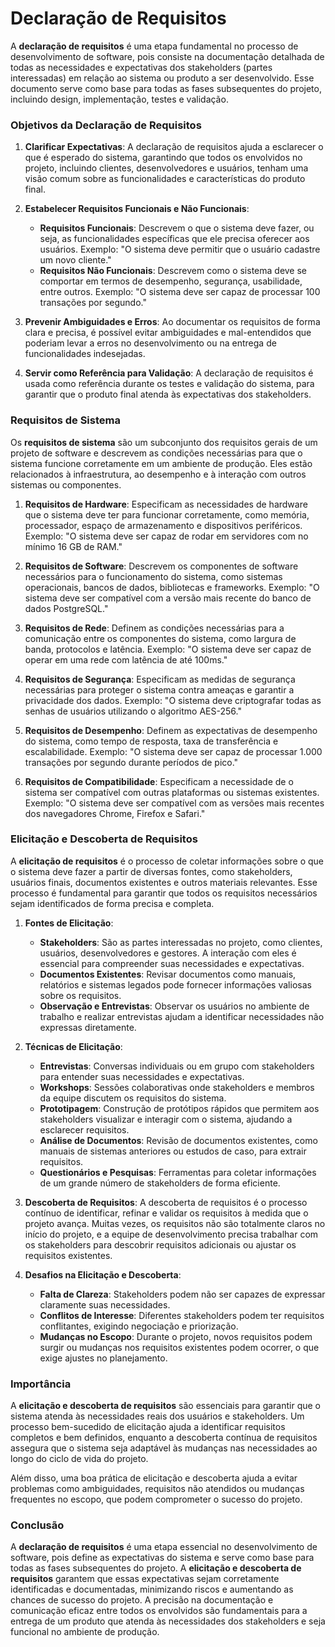 # Declaração de Requisitos

A **declaração de requisitos** é uma etapa fundamental no processo de desenvolvimento de software, pois consiste na documentação detalhada de todas as necessidades e expectativas dos stakeholders (partes interessadas) em relação ao sistema ou produto a ser desenvolvido. Esse documento serve como base para todas as fases subsequentes do projeto, incluindo design, implementação, testes e validação.

### Objetivos da Declaração de Requisitos

1. **Clarificar Expectativas**: A declaração de requisitos ajuda a esclarecer o que é esperado do sistema, garantindo que todos os envolvidos no projeto, incluindo clientes, desenvolvedores e usuários, tenham uma visão comum sobre as funcionalidades e características do produto final.

2. **Estabelecer Requisitos Funcionais e Não Funcionais**:
   - **Requisitos Funcionais**: Descrevem o que o sistema deve fazer, ou seja, as funcionalidades específicas que ele precisa oferecer aos usuários. Exemplo: "O sistema deve permitir que o usuário cadastre um novo cliente."
   - **Requisitos Não Funcionais**: Descrevem como o sistema deve se comportar em termos de desempenho, segurança, usabilidade, entre outros. Exemplo: "O sistema deve ser capaz de processar 100 transações por segundo."

3. **Prevenir Ambiguidades e Erros**: Ao documentar os requisitos de forma clara e precisa, é possível evitar ambiguidades e mal-entendidos que poderiam levar a erros no desenvolvimento ou na entrega de funcionalidades indesejadas.

4. **Servir como Referência para Validação**: A declaração de requisitos é usada como referência durante os testes e validação do sistema, para garantir que o produto final atenda às expectativas dos stakeholders.

### Requisitos de Sistema

Os **requisitos de sistema** são um subconjunto dos requisitos gerais de um projeto de software e descrevem as condições necessárias para que o sistema funcione corretamente em um ambiente de produção. Eles estão relacionados à infraestrutura, ao desempenho e à interação com outros sistemas ou componentes.

1. **Requisitos de Hardware**: Especificam as necessidades de hardware que o sistema deve ter para funcionar corretamente, como memória, processador, espaço de armazenamento e dispositivos periféricos. Exemplo: "O sistema deve ser capaz de rodar em servidores com no mínimo 16 GB de RAM."

2. **Requisitos de Software**: Descrevem os componentes de software necessários para o funcionamento do sistema, como sistemas operacionais, bancos de dados, bibliotecas e frameworks. Exemplo: "O sistema deve ser compatível com a versão mais recente do banco de dados PostgreSQL."

3. **Requisitos de Rede**: Definem as condições necessárias para a comunicação entre os componentes do sistema, como largura de banda, protocolos e latência. Exemplo: "O sistema deve ser capaz de operar em uma rede com latência de até 100ms."

4. **Requisitos de Segurança**: Especificam as medidas de segurança necessárias para proteger o sistema contra ameaças e garantir a privacidade dos dados. Exemplo: "O sistema deve criptografar todas as senhas de usuários utilizando o algoritmo AES-256."

5. **Requisitos de Desempenho**: Definem as expectativas de desempenho do sistema, como tempo de resposta, taxa de transferência e escalabilidade. Exemplo: "O sistema deve ser capaz de processar 1.000 transações por segundo durante períodos de pico."

6. **Requisitos de Compatibilidade**: Especificam a necessidade de o sistema ser compatível com outras plataformas ou sistemas existentes. Exemplo: "O sistema deve ser compatível com as versões mais recentes dos navegadores Chrome, Firefox e Safari."

### Elicitação e Descoberta de Requisitos

A **elicitação de requisitos** é o processo de coletar informações sobre o que o sistema deve fazer a partir de diversas fontes, como stakeholders, usuários finais, documentos existentes e outros materiais relevantes. Esse processo é fundamental para garantir que todos os requisitos necessários sejam identificados de forma precisa e completa.

1. **Fontes de Elicitação**:
   - **Stakeholders**: São as partes interessadas no projeto, como clientes, usuários, desenvolvedores e gestores. A interação com eles é essencial para compreender suas necessidades e expectativas.
   - **Documentos Existentes**: Revisar documentos como manuais, relatórios e sistemas legados pode fornecer informações valiosas sobre os requisitos.
   - **Observação e Entrevistas**: Observar os usuários no ambiente de trabalho e realizar entrevistas ajudam a identificar necessidades não expressas diretamente.

2. **Técnicas de Elicitação**:
   - **Entrevistas**: Conversas individuais ou em grupo com stakeholders para entender suas necessidades e expectativas.
   - **Workshops**: Sessões colaborativas onde stakeholders e membros da equipe discutem os requisitos do sistema.
   - **Prototipagem**: Construção de protótipos rápidos que permitem aos stakeholders visualizar e interagir com o sistema, ajudando a esclarecer requisitos.
   - **Análise de Documentos**: Revisão de documentos existentes, como manuais de sistemas anteriores ou estudos de caso, para extrair requisitos.
   - **Questionários e Pesquisas**: Ferramentas para coletar informações de um grande número de stakeholders de forma eficiente.

3. **Descoberta de Requisitos**: A descoberta de requisitos é o processo contínuo de identificar, refinar e validar os requisitos à medida que o projeto avança. Muitas vezes, os requisitos não são totalmente claros no início do projeto, e a equipe de desenvolvimento precisa trabalhar com os stakeholders para descobrir requisitos adicionais ou ajustar os requisitos existentes.

4. **Desafios na Elicitação e Descoberta**:
   - **Falta de Clareza**: Stakeholders podem não ser capazes de expressar claramente suas necessidades.
   - **Conflitos de Interesse**: Diferentes stakeholders podem ter requisitos conflitantes, exigindo negociação e priorização.
   - **Mudanças no Escopo**: Durante o projeto, novos requisitos podem surgir ou mudanças nos requisitos existentes podem ocorrer, o que exige ajustes no planejamento.

### Importância

A **elicitação e descoberta de requisitos** são essenciais para garantir que o sistema atenda às necessidades reais dos usuários e stakeholders. Um processo bem-sucedido de elicitação ajuda a identificar requisitos completos e bem definidos, enquanto a descoberta contínua de requisitos assegura que o sistema seja adaptável às mudanças nas necessidades ao longo do ciclo de vida do projeto.

Além disso, uma boa prática de elicitação e descoberta ajuda a evitar problemas como ambiguidades, requisitos não atendidos ou mudanças frequentes no escopo, que podem comprometer o sucesso do projeto.

### Conclusão

A **declaração de requisitos** é uma etapa essencial no desenvolvimento de software, pois define as expectativas do sistema e serve como base para todas as fases subsequentes do projeto. A **elicitação e descoberta de requisitos** garantem que essas expectativas sejam corretamente identificadas e documentadas, minimizando riscos e aumentando as chances de sucesso do projeto. A precisão na documentação e comunicação eficaz entre todos os envolvidos são fundamentais para a entrega de um produto que atenda às necessidades dos stakeholders e seja funcional no ambiente de produção.
